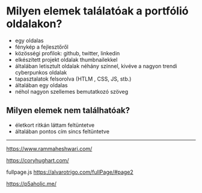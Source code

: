 # Milyen elemek találatóak a portfólió oldalakon?

- egy oldalas 
- fénykép a fejlesztőről
- közösségi profilok: github, twitter, linkedin 
- elkészített projekt oldalak thumbnailekkel
- általában letisztult oldalak néhány színnel, kivéve a nagyon trendi cyberpunkos oldalak
- tapasztalatok felsorolva (HTLM , CSS, JS, stb.)
- általában egy oldalas
- néhol nagyon szellemes bemutatkozó szöveg

## Milyen elemek nem találhatóak?

- életkort ritkán láttam feltüntetve
- általában pontos cím sincs feltüntetve



----
https://www.rammaheshwari.com/

https://coryhughart.com/

fullpage.js https://alvarotrigo.com/fullPage/#page2

https://p5aholic.me/